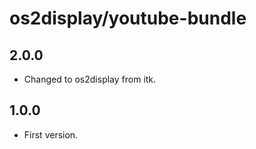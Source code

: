 # os2display/youtube-bundle

## 2.0.0

* Changed to os2display from itk.

## 1.0.0

* First version.
